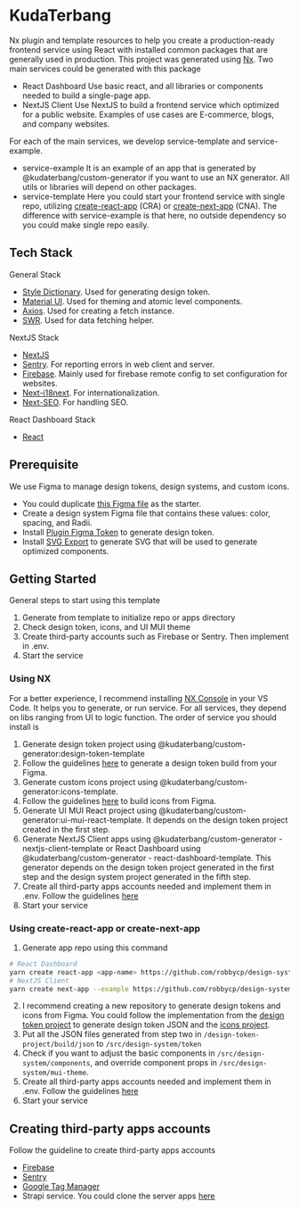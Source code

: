 # KudaTerbang

Nx plugin and template resources to help you create a production-ready frontend service using React with installed common packages that are generally used in production. This project was generated using [Nx](https://nx.dev).
Two main services could be generated with this package

- React Dashboard
  Use basic react, and all libraries or components needed to build a single-page app.
- NextJS Client
  Use NextJS to build a frontend service which optimized for a public website. Examples of use cases are E-commerce, blogs, and company websites.

For each of the main services, we develop service-template and service-example.

- service-example
  It is an example of an app that is generated by @kudaterbang/custom-generator if you want to use an NX generator. All utils or libraries will depend on other packages.
- service-template
  Here you could start your frontend service with single repo, utilizing [create-react-app](https://create-react-app.dev/) (CRA) or [create-next-app](https://nextjs.org/docs/api-reference/create-next-app) (CNA). The difference with service-example is that here, no outside dependency so you could make single repo easily.

## Tech Stack

General Stack

- [Style Dictionary](https://github.com/amzn/style-dictionary). Used for generating design token.
- [Material UI](https://mui.com/material-ui/getting-started/overview/). Used for theming and atomic level components.
- [Axios](https://github.com/axios/axios). Used for creating a fetch instance.
- [SWR](https://swr.vercel.app/). Used for data fetching helper.

NextJS Stack

- [NextJS](https://nextjs.org/docs)
- [Sentry](https://docs.sentry.io/platforms/javascript/guides/nextjs/). For reporting errors in web client and server.
- [Firebase](https://firebase.google.com/docs/web). Mainly used for firebase remote config to set configuration for websites.
- [Next-i18next](https://github.com/i18next/next-i18next). For internationalization.
- [Next-SEO](https://github.com/garmeeh/next-seo). For handling SEO.

React Dashboard Stack

- [React](https://reactjs.org/docs/getting-started.html)

## Prerequisite

We use Figma to manage design tokens, design systems, and custom icons.

- You could duplicate [this Figma file](https://www.figma.com/file/Og24COnVDRmaJuijpSZS3x/Design-System?node-id=0%3A1) as the starter.
- Create a design system Figma file that contains these values: color, spacing, and Radii.
- Install [Plugin Figma Token](https://www.figma.com/community/file/867870823554195454/Figma-tokens) to generate design token.
- Install [SVG Export](https://www.figma.com/community/plugin/814345141907543603/SVG-Export) to generate SVG that will be used to generate optimized components.

## Getting Started

General steps to start using this template

1. Generate from template to initialize repo or apps directory
2. Check design token, icons, and UI MUI theme
3. Create third-party accounts such as Firebase or Sentry. Then implement in .env.
4. Start the service

### Using NX

For a better experience, I recommend installing [NX Console](https://marketplace.visualstudio.com/items?itemName=nrwl.angular-console) in your VS Code. It helps you to generate, or run service. For all services, they depend on libs ranging from UI to logic function. The order of service you should install is

1. Generate design token project using @kudaterbang/custom-generator:design-token-template
2. Follow the guidelines [here](/libs/design-token-example/README.md) to generate a design token build from your Figma.
3. Generate custom icons project using @kudaterbang/custom-generator:icons-template.
4. Follow the guidelines [here](/libs/icons-example/README.md) to build icons from Figma.
5. Generate UI MUI React project using @kudaterbang/custom-generator:ui-mui-react-template. It depends on the design token project created in the first step.
6. Generate NextJS Client apps using @kudaterbang/custom-generator - nextjs-client-template or React Dashboard using @kudaterbang/custom-generator - react-dashboard-template. This generator depends on the design token project generated in the first step and the design system project generated in the fifth step.
7. Create all third-party apps accounts needed and implement them in .env. Follow the guidelines [here](#creating-third-party-apps-accounts)
8. Start your service

### Using create-react-app or create-next-app

1. Generate app repo using this command

```bash
# React Dashboard
yarn create react-app <app-name> https://github.com/robbycp/design-system-template/tree/main/apps/react-dashboard-template
# NextJS Client
yarn create next-app --example https://github.com/robbycp/design-system-template/tree/main/apps/nextjs-client-template
```

2. I recommend creating a new repository to generate design tokens and icons from Figma. You could follow the implementation from the [design token project](/libs/design-token-example) to generate design token JSON and the [icons project](/libs/icons-example).
3. Put all the JSON files generated from step two in `/design-token-project/build/json` to `/src/design-system/token`
4. Check if you want to adjust the basic components in `/src/design-system/components`, and override component props in `/src/design-system/mui-theme`.
5. Create all third-party apps accounts needed and implement them in .env. Follow the guidelines [here](#creating-third-party-apps-accounts)
6. Start your service

## Creating third-party apps accounts

Follow the guideline to create third-party apps accounts

- [Firebase](https://firebase.google.com/docs/web/setup#create-firebase-project-and-app)
- [Sentry](https://docs.sentry.io/platforms/javascript/guides/nextjs/)
- [Google Tag Manager](https://support.google.com/tagmanager/answer/6103696)
- Strapi service. You could clone the server apps [here](/apps/strapi-template)
